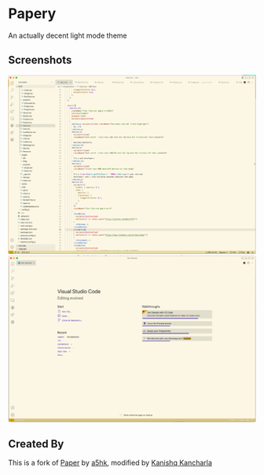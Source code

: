 # Papery

An actually decent light mode theme

## Screenshots

![Main](./screenshots/main.png)
![Welcome](./screenshots/welcome.png)

## Created By

This is a fork of [Paper](https://github.com/a5hk/paper) by [a5hk](https://github.com/a5hk), modified by [Kanishq Kancharla](https://ilioslabs.dev)
